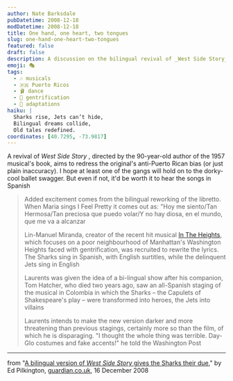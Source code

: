```yaml
---
author: Nate Barksdale
pubDatetime: 2008-12-18
modDatetime: 2008-12-18
title: One hand, one heart, two tongues
slug: one-hand-one-heart-two-tongues
featured: false
draft: false
description: A discussion on the bilingual revival of _West Side Story_ and its efforts to redress cultural biases.
emoji: 🎭
tags:
  - 🎶 musicals
  - 🇵🇷 Puerto Ricos
  - 🩰 dance
  - 🌆 gentrification
  - 📖 adaptations
haiku: |
  Sharks rise, Jets can’t hide,  
  Bilingual dreams collide,  
  Old tales redefined.
coordinates: [40.7295, -73.9817]
---
```


A revival of _West Side Story_ , directed by the 90-year-old author of the 1957 musical's book, aims to redress the original's anti-Puerto Rican bias (or just plain inaccuracy). I hope at least one of the gangs will hold on to the dorky-cool ballet swagger. But even if not, it'd be worth it to hear the songs in Spanish

> Added excitement comes from the bilingual reworking of the libretto. When Maria sings I Feel Pretty it comes out as: "Hoy me siento/Tan Hermosa/Tan preciosa que puedo volar/Y no hay diosa, en el mundo, que me va a alcanzar
>
> Lin-Manuel Miranda, creator of the recent hit musical [In The Heights](http://www.intheheightsthemusical.com/), which focuses on a poor neighbourhood of Manhattan's Washington Heights faced with gentrification, was recruited to rewrite the lyrics. The Sharks sing in Spanish, with English surtitles, while the delinquent Jets sing in English
>
> Laurents was given the idea of a bi-lingual show after his companion, Tom Hatcher, who died two years ago, saw an all-Spanish staging of the musical in Colombia in which the Sharks – the Capulets of Shakespeare's play – were transformed into heroes, the Jets into villains
>
> Laurents intends to make the new version darker and more threatening than previous stagings, certainly more so than the film, of which he is disparaging. "I thought the whole thing was terrible. Day-Glo costumes and fake accents!" he told the Washington Post

---

from "[A bilingual version of _West Side Story_ gives the Sharks their due](http://www.guardian.co.uk/stage/2008/dec/16/west-side-story-sharks-jets)," by Ed Pilkington, [guardian.co.uk](http://www.guardian.co.uk/stage/2008/dec/16/west-side-story-sharks-jets), 16 December 2008
